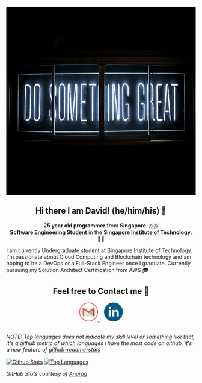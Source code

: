 <!--github banner-->
<p align = 'center'>
<!--Placeholder github profile for now, until create personal portfolio webpage-->
    <a href = "https://github.com/alphonsekoh"><img align = 'center' height = "500" src = "https://github.com/alphonsekoh/alphonsekoh/blob/main/assets/banner.jpg" alt = 'banner'></a>
</p>

<!-- self introduction-->
<h2 align = 'center'> Hi there I am David! (he/him/his) 👋</h2>
<p align='center'>
  <b>25 year old programmer</b> from <b>Singapore</b>. 🇸🇬 </br>
  <b>Software Engineering Student</b> in the <b> Singapore Institute of Technology</b>. 👨‍💻 </br>
</p>

I am currently Undergraduate student at Singapore Institute of Technology. I'm passionate about Cloud Computing and Blockchain technology and am hoping to be a DevOps or a Full-Stack Engineer once I graduate. Currently pursuing my Solution Architect Certification from AWS 🎓

<!-- Contact Section-->
<h2 align = 'center'> Feel free to Contact me 💬</h2>
<p align = 'center'>
    <a href = "mailto: alphonsekoh@gmail.com"><img height = "50" src= "https://github.com/alphonsekoh/alphonsekoh/blob/main/assets/gmail.png" alt = "Email">
    </a>&nbsp;&nbsp;
    <a href = "https://www.linkedin.com/in/koh-huan-yin/"><img height = "50" src ="https://github.com/alphonsekoh/alphonsekoh/blob/main/assets/linkedin.png" alt = "LinkedIn">
    </a>
<!--To add personal website for portfolio in the future-->
</p>


<!--Github stats API from anurag -->
<h2></h2>
<p>
<i>NOTE: Top languages does not indicate my skill level or something like that, it's a github metric of which languages i have the most code on github, it's a new feature of <a href = "https://github.com/anuraghazra/github-readme-stats">github-readme-stats</a></i>
</p>
<p>
  <a href="https://github.com/anuraghazra/github-readme-stats">
    <img align="center" height = "165" src="https://github-readme-stats.vercel.app/api?username=alphonsekoh&show_icons=true&count_private=true&hide=issues,contribs&theme=react" alt="Github Stats" />
  </a>
  
  <a href="https://github.com/anuraghazra/github-readme-stats">
    <img align="center" src="https://github-readme-stats.vercel.app/api/top-langs/?username=alphonsekoh&layout=compact&theme=react" alt="Top Languages" />
  </a>
</p>

<p align='left'>
  <i>GitHub Stats courtesy of <a href="https://github.com/anuraghazra/github-readme-stats">Anurag</a></i>
</p>

